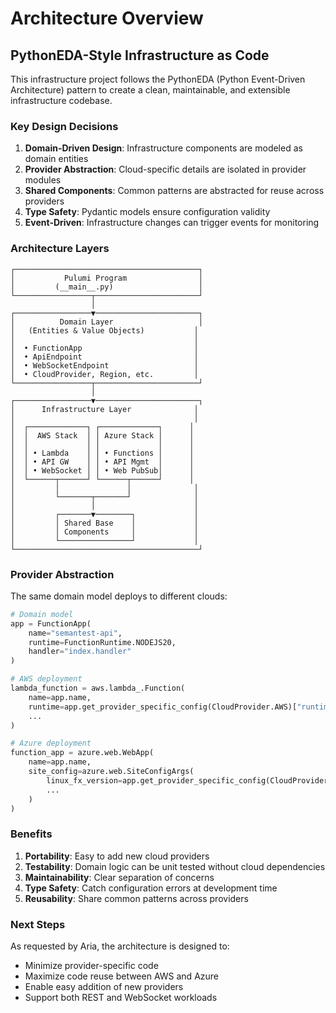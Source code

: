 # Architecture Overview

## PythonEDA-Style Infrastructure as Code

This infrastructure project follows the PythonEDA (Python Event-Driven Architecture) pattern to create a clean, maintainable, and extensible infrastructure codebase.

### Key Design Decisions

1. **Domain-Driven Design**: Infrastructure components are modeled as domain entities
2. **Provider Abstraction**: Cloud-specific details are isolated in provider modules
3. **Shared Components**: Common patterns are abstracted for reuse across providers
4. **Type Safety**: Pydantic models ensure configuration validity
5. **Event-Driven**: Infrastructure changes can trigger events for monitoring

### Architecture Layers

```
┌─────────────────────────────────────────┐
│           Pulumi Program                │
│         (__main__.py)                   │
└─────────────────┬───────────────────────┘
                  │
┌─────────────────▼───────────────────────┐
│          Domain Layer                   │
│   (Entities & Value Objects)           │
│                                        │
│  • FunctionApp                         │
│  • ApiEndpoint                         │
│  • WebSocketEndpoint                   │
│  • CloudProvider, Region, etc.         │
└─────────────────┬───────────────────────┘
                  │
┌─────────────────▼───────────────────────┐
│      Infrastructure Layer              │
│                                        │
│  ┌─────────────┐ ┌─────────────┐      │
│  │  AWS Stack  │ │ Azure Stack │      │
│  │             │ │             │      │
│  │ • Lambda    │ │ • Functions │      │
│  │ • API GW    │ │ • API Mgmt  │      │
│  │ • WebSocket │ │ • Web PubSub│      │
│  └──────┬──────┘ └──────┬──────┘      │
│         │               │              │
│         └───────┬───────┘              │
│                 │                      │
│         ┌───────▼────────┐             │
│         │ Shared Base    │             │
│         │ Components     │             │
│         └────────────────┘             │
└─────────────────────────────────────────┘
```

### Provider Abstraction

The same domain model deploys to different clouds:

```python
# Domain model
app = FunctionApp(
    name="semantest-api",
    runtime=FunctionRuntime.NODEJS20,
    handler="index.handler"
)

# AWS deployment
lambda_function = aws.lambda_.Function(
    name=app.name,
    runtime=app.get_provider_specific_config(CloudProvider.AWS)["runtime"],
    ...
)

# Azure deployment  
function_app = azure.web.WebApp(
    name=app.name,
    site_config=azure.web.SiteConfigArgs(
        linux_fx_version=app.get_provider_specific_config(CloudProvider.AZURE)["runtime"],
        ...
    )
)
```

### Benefits

1. **Portability**: Easy to add new cloud providers
2. **Testability**: Domain logic can be unit tested without cloud dependencies
3. **Maintainability**: Clear separation of concerns
4. **Type Safety**: Catch configuration errors at development time
5. **Reusability**: Share common patterns across providers

### Next Steps

As requested by Aria, the architecture is designed to:
- Minimize provider-specific code
- Maximize code reuse between AWS and Azure
- Enable easy addition of new providers
- Support both REST and WebSocket workloads